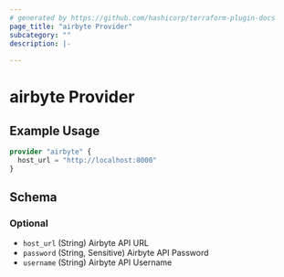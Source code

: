 ```yaml
---
# generated by https://github.com/hashicorp/terraform-plugin-docs
page_title: "airbyte Provider"
subcategory: ""
description: |-
  
---
```


# airbyte Provider



## Example Usage

```terraform
provider "airbyte" {
  host_url = "http://localhost:8000"
}
```

<!-- schema generated by tfplugindocs -->
## Schema

### Optional

- `host_url` (String) Airbyte API URL
- `password` (String, Sensitive) Airbyte API Password
- `username` (String) Airbyte API Username
